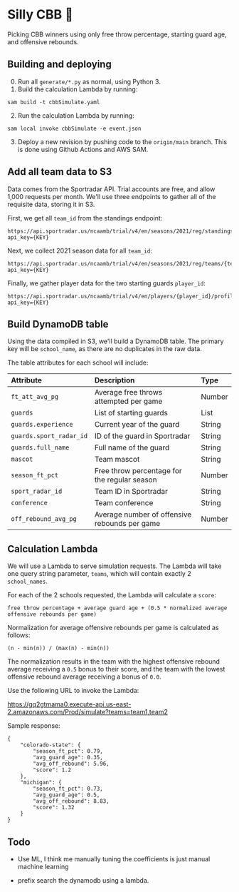 # Silly CBB 🏀

Picking CBB winners using only free throw percentage, starting guard age, and offensive rebounds.

## Building and deploying

0. Run all `generate/*.py` as normal, using Python 3.
1. Build the calculation Lambda by running:
  ```
  sam build -t cbbSimulate.yaml
  ```
2. Run the calculation Lambda by running:
  ```
  sam local invoke cbbSimulate -e event.json
  ```
3. Deploy a new revision by pushing code to the `origin/main` branch. This is done using Github Actions and AWS SAM.

## Add all team data to S3

Data comes from the Sportradar API. Trial accounts are free, and allow 1,000 requests per month. We'll use three endpoints to gather all of the requisite data, storing it in S3.

First, we get all `team_id` from the standings endpoint:

```
https://api.sportradar.us/ncaamb/trial/v4/en/seasons/2021/reg/standings.json?api_key={KEY}
```

Next, we collect 2021 season data for all `team_id`:

```
https://api.sportradar.us/ncaamb/trial/v4/en/seasons/2021/reg/teams/{team_id}/statistics.json?api_key={KEY}
```

Finally, we gather player data for the two starting guards `player_id`:

```
https://api.sportradar.us/ncaamb/trial/v4/en/players/{player_id}/profile.json?api_key={KEY}
```

## Build DynamoDB table

Using the data compiled in S3, we'll build a DynamoDB table. The primary key will be `school_name`, as there are no duplicates in the raw data.

The table attributes for each school will include:

| Attribute | Description | Type |
| :-------- | :---------- | :--- |
| `ft_att_avg_pg` | Average free throws attempted per game | Number |
| `guards` | List of starting guards | List |
| `guards.experience` | Current year of the guard | String |
| `guards.sport_radar_id` | ID of the guard in Sportradar | String |
| `guards.full_name` | Full name of the guard | String |
| `mascot` | Team mascot | String |
| `season_ft_pct` | Free throw percentage for the regular season | Number |
| `sport_radar_id` | Team ID in Sportradar | String |
| `conference` | Team conference | String |
| `off_rebound_avg_pg` | Average number of offensive rebounds per game | Number |

## Calculation Lambda

We will use a Lambda to serve simulation requests. The Lambda will take one query string parameter, `teams`, which will contain exactly 2 `school_names`. 

For each of the 2 schools requested, the Lambda will calculate a `score`:

```
free throw percentage + average guard age + (0.5 * normalized average offensive rebounds per game)
```

Normalization for average offensive rebounds per game is calculated as follows:

```
(n - min(n)) / (max(n) - min(n))
```

The normalization results in the team with the highest offensive rebound average receiving a `0.5` bonus to their score, and the team with the lowest offensive rebound average receiving a bonus of `0.0`.

Use the following URL to invoke the Lambda:

https://gq2gtmama0.execute-api.us-east-2.amazonaws.com/Prod/simulate?teams=team1,team2

Sample response:

```
{
    "colorado-state": {
        "season_ft_pct": 0.79,
        "avg_guard_age": 0.35,
        "avg_off_rebound": 5.96,
        "score": 1.2
    },
    "michigan": {
        "season_ft_pct": 0.73,
        "avg_guard_age": 0.5,
        "avg_off_rebound": 8.83,
        "score": 1.32
    }
}
```

## Todo

* Use ML, I think me manually tuning the coefficients is just manual machine learning

* prefix search the dynamodb using a lambda.
